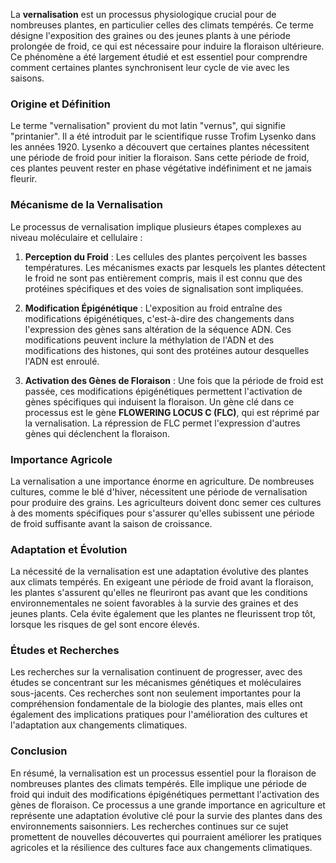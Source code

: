 La **vernalisation** est un processus physiologique crucial pour de nombreuses plantes, en particulier celles des climats tempérés. Ce terme désigne l'exposition des graines ou des jeunes plants à une période prolongée de froid, ce qui est nécessaire pour induire la floraison ultérieure. Ce phénomène a été largement étudié et est essentiel pour comprendre comment certaines plantes synchronisent leur cycle de vie avec les saisons.

### Origine et Définition

Le terme "vernalisation" provient du mot latin "vernus", qui signifie "printanier". Il a été introduit par le scientifique russe Trofim Lysenko dans les années 1920. Lysenko a découvert que certaines plantes nécessitent une période de froid pour initier la floraison. Sans cette période de froid, ces plantes peuvent rester en phase végétative indéfiniment et ne jamais fleurir.

### Mécanisme de la Vernalisation

Le processus de vernalisation implique plusieurs étapes complexes au niveau moléculaire et cellulaire :

1. **Perception du Froid** : Les cellules des plantes perçoivent les basses températures. Les mécanismes exacts par lesquels les plantes détectent le froid ne sont pas entièrement compris, mais il est connu que des protéines spécifiques et des voies de signalisation sont impliquées.

2. **Modification Épigénétique** : L'exposition au froid entraîne des modifications épigénétiques, c'est-à-dire des changements dans l'expression des gènes sans altération de la séquence ADN. Ces modifications peuvent inclure la méthylation de l'ADN et des modifications des histones, qui sont des protéines autour desquelles l'ADN est enroulé.

3. **Activation des Gènes de Floraison** : Une fois que la période de froid est passée, ces modifications épigénétiques permettent l'activation de gènes spécifiques qui induisent la floraison. Un gène clé dans ce processus est le gène **FLOWERING LOCUS C (FLC)**, qui est réprimé par la vernalisation. La répression de FLC permet l'expression d'autres gènes qui déclenchent la floraison.

### Importance Agricole

La vernalisation a une importance énorme en agriculture. De nombreuses cultures, comme le blé d'hiver, nécessitent une période de vernalisation pour produire des grains. Les agriculteurs doivent donc semer ces cultures à des moments spécifiques pour s'assurer qu'elles subissent une période de froid suffisante avant la saison de croissance.

### Adaptation et Évolution

La nécessité de la vernalisation est une adaptation évolutive des plantes aux climats tempérés. En exigeant une période de froid avant la floraison, les plantes s'assurent qu'elles ne fleuriront pas avant que les conditions environnementales ne soient favorables à la survie des graines et des jeunes plants. Cela évite également que les plantes ne fleurissent trop tôt, lorsque les risques de gel sont encore élevés.

### Études et Recherches

Les recherches sur la vernalisation continuent de progresser, avec des études se concentrant sur les mécanismes génétiques et moléculaires sous-jacents. Ces recherches sont non seulement importantes pour la compréhension fondamentale de la biologie des plantes, mais elles ont également des implications pratiques pour l'amélioration des cultures et l'adaptation aux changements climatiques.

### Conclusion

En résumé, la vernalisation est un processus essentiel pour la floraison de nombreuses plantes des climats tempérés. Elle implique une période de froid qui induit des modifications épigénétiques permettant l'activation des gènes de floraison. Ce processus a une grande importance en agriculture et représente une adaptation évolutive clé pour la survie des plantes dans des environnements saisonniers. Les recherches continues sur ce sujet promettent de nouvelles découvertes qui pourraient améliorer les pratiques agricoles et la résilience des cultures face aux changements climatiques.